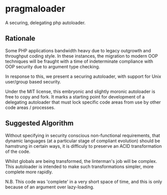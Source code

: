 # pragmaloader

A securing, delegating php autoloader.

## Rationale

Some PHP applications bandwidth heavy due to legacy outgrowth and throughput coding style. In these instances, the migration to modern OOP techniques will be fraught with a time of indeterminate compliance with OOP security due to argument type checking.

In response to this, we present a securing autoloader, with support for Unix user/group based security.

Under the MIT license, this embryonic and slightly moronic autoloader is free to copy and fork. It marks a starting point for development of a delegating autoloader that must lock specific code areas from use by other code areas / processes.

## Suggested Algorithm

Without specifying in security conscious non-functional requirements, that dynamic languages (at a particular stage of compliant evolution) should be hamstrung in certain ways, it is difficuly to preserve an ACID transformation of the code.

Whilst globals are being transformed, the linterman's job will be complex. This autoloader is intended to make such transformations simpler, more complete more rapidly.

N.B. This code was 'complete' in a very short space of time, and this is only because of an argument over lazy-loading.
